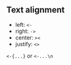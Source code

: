 ## Text alignment
- left: `<-`
- right:  `->`
- center: `><`
- justify: `<>`

`<-{...}` or `<-...\n`
